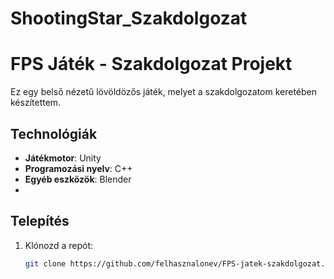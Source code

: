 # ShootingStar_Szakdolgozat

# FPS Játék - Szakdolgozat Projekt
Ez egy belső nézetű lövöldözős játék, melyet a szakdolgozatom keretében készítettem.

## Technológiák
- **Játékmotor**: Unity
- **Programozási nyelv**: C++
- **Egyéb eszközök**: Blender
- 
## Telepítés  
1. Klónozd a repót:  
   ```bash  
   git clone https://github.com/felhasznalonev/FPS-jatek-szakdolgozat.git  
